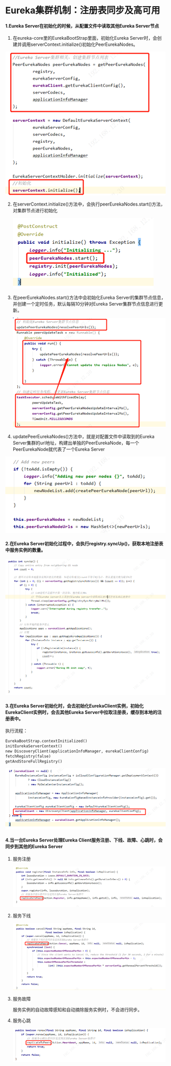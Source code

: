 # Eureka集群机制：注册表同步及高可用

#### 1.Eureka Server在初始化的时候，从配置文件中读取其他Eureka Server节点

1. 在eureka-core里的EurekaBootStrap里面，初始化Eureka Server时，会创建并调用serverContext.initialize()初始化PeerEurekaNodes。

![image-20210925170744358](13-Eureka集群机制：注册表同步及高可用.assets/image-20210925170744358.png)

2. 在serverContext.initialize()方法中，会执行peerEurekaNodes.start()方法，对集群节点进行初始化

   ![image-20210925170859464](13-Eureka集群机制：注册表同步及高可用.assets/image-20210925170859464.png)

3. 在peerEurekaNodes.start()方法中会初始化Eureka Server的集群节点信息，并创建一个定时任务，默认每隔10分钟对Eureka Server集群节点信息进行更新。

   ![image-20210925171228250](13-Eureka集群机制：注册表同步及高可用.assets/image-20210925171228250.png)

4. updatePeerEurekaNodes()方法中，就是对配置文件中读取到的Eureka Server集群的url地址，构建出单独的PeerEurekaNode，每一个PeerEurekaNode就代表了一个Eureka Server

![image-20210925171525317](13-Eureka集群机制：注册表同步及高可用.assets/image-20210925171525317.png)

#### 2.在Eureka Server初始化过程中，会执行registry.syncUp()，获取本地注册表中服务实例的数量。

![image-20210925172849398](13-Eureka集群机制：注册表同步及高可用.assets/image-20210925172849398.png)

#### 3.在Eureka Server初始化时，会去初始化EurekaClient实例，初始化EurekaClient实例时，会去其他Eureka Server中拉取注册表，缓存到本地的注册表中。

执行流程：

```
EurekaBootStrap.contextInitialized()
initEurekaServerContext()
new DiscoveryClient(applicationInfoManager, eurekaClientConfig)
fetchRegistry(false)
getAndStoreFullRegistry()
```

![image-20210925174428653](13-Eureka集群机制：注册表同步及高可用.assets/image-20210925174428653.png)

#### 4.当一台Eureka Server处理Eureka Client服务注册、下线、故障、心跳时，会同步到其他的Eureka Server

1. 服务注册

   ![image-20210925175244781](13-Eureka集群机制：注册表同步及高可用.assets/image-20210925175244781.png)

2. 服务下线

   ![image-20210925175420499](13-Eureka集群机制：注册表同步及高可用.assets/image-20210925175420499.png)

3. 服务故障

   服务实例的自动故障感知和自动摘除服务实例时，不会进行同步。

4. 服务心跳

   ![image-20210925175306957](13-Eureka集群机制：注册表同步及高可用.assets/image-20210925175306957.png)